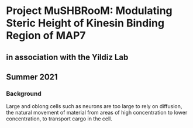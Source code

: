 # Project MuSHBRooM: Modulating Steric Height of Kinesin Binding Region of MAP7

## in association with the Yildiz Lab
## Summer 2021

### Background
Large and oblong cells such as neurons are too large to rely on diffusion, the natural movement of material from areas of high concentration to lower concentration, to transport cargo in the cell.
